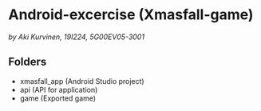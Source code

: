 # Android-excercise (Xmasfall-game)

_by Aki Kurvinen, 19I224, 5G00EV05-3001_

## Folders

- xmasfall_app (Android Studio project)
- api (API for application)
- game (Exported game)
